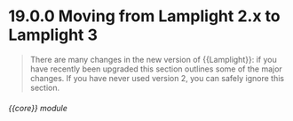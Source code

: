 # 19.0.0    Moving from Lamplight 2.x to Lamplight 3

> There are many changes in the new version of {{Lamplight}}: if you have recently been upgraded this section outlines some of the major changes. If you have never used version 2, you can safely ignore this section. 

 

###### {{core}} module

